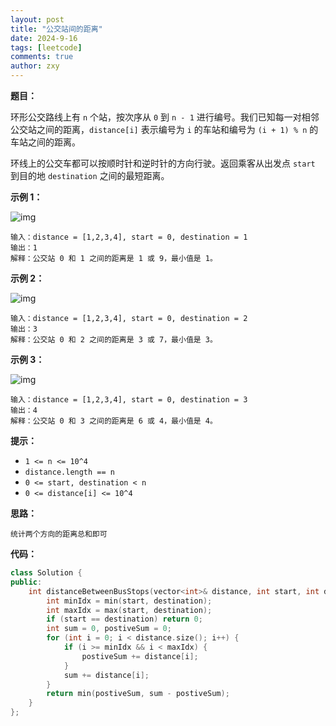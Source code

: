 ```yaml
---
layout: post
title: "公交站间的距离"
date: 2024-9-16
tags: [leetcode]
comments: true
author: zxy
---
```


**题目：**

环形公交路线上有 `n` 个站，按次序从 `0` 到 `n - 1` 进行编号。我们已知每一对相邻公交站之间的距离，`distance[i]` 表示编号为 `i` 的车站和编号为 `(i + 1) % n` 的车站之间的距离。

环线上的公交车都可以按顺时针和逆时针的方向行驶。返回乘客从出发点 `start` 到目的地 `destination` 之间的最短距离。

**示例 1：**

![img](https://assets.leetcode-cn.com/aliyun-lc-upload/uploads/2019/09/08/untitled-diagram-1.jpg)

```
输入：distance = [1,2,3,4], start = 0, destination = 1
输出：1
解释：公交站 0 和 1 之间的距离是 1 或 9，最小值是 1。
```

**示例 2：**

![img](https://assets.leetcode-cn.com/aliyun-lc-upload/uploads/2019/09/08/untitled-diagram-1-1.jpg)

```
输入：distance = [1,2,3,4], start = 0, destination = 2
输出：3
解释：公交站 0 和 2 之间的距离是 3 或 7，最小值是 3。
```

**示例 3：**

![img](https://assets.leetcode-cn.com/aliyun-lc-upload/uploads/2019/09/08/untitled-diagram-1-2.jpg)

```
输入：distance = [1,2,3,4], start = 0, destination = 3
输出：4
解释：公交站 0 和 3 之间的距离是 6 或 4，最小值是 4。
```

**提示：**

- `1 <= n <= 10^4`
- `distance.length == n`
- `0 <= start, destination < n`
- `0 <= distance[i] <= 10^4`

**思路：**

```
统计两个方向的距离总和即可
```

**代码：**

```cpp
class Solution {
public:
    int distanceBetweenBusStops(vector<int>& distance, int start, int destination) {
        int minIdx = min(start, destination);
        int maxIdx = max(start, destination);
        if (start == destination) return 0;
        int sum = 0, postiveSum = 0;
        for (int i = 0; i < distance.size(); i++) {
            if (i >= minIdx && i < maxIdx) {
                postiveSum += distance[i];
            }
            sum += distance[i];
        }
        return min(postiveSum, sum - postiveSum);
    }
};
```

